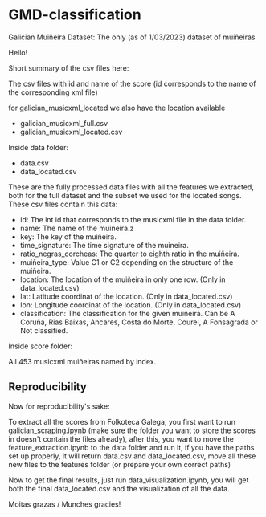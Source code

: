 # GMD-classification
Galician Muiñeira Dataset: The only (as of 1/03/2023) dataset of muiñeiras

Hello!

Short summary of the csv files here:

The csv files with id and name of the score (id corresponds to the name of the corresponding xml file)


for galician_musicxml_located we also have the location available 

* galician_musicxml_full.csv
* galician_musicxml_located.csv

Inside data folder:

* data.csv
* data_located.csv

These are the fully processed data files with all the features we extracted, both for the full dataset
and the subset we used for the located songs. These csv files contain this data:

* id: The int id that corresponds to the musicxml file in the data folder.
* name: The name of the muineira.z
* key: The key of the muiñeira.
* time_signature: The time signature of the muineira.
* ratio_negras_corcheas: The quarter to eighth ratio in the muiñeira.
* muiñeira_type: Value C1 or C2 depending on the structure of the muiñeira.
* location: The location of the muiñeira in only one row. (Only in data_located.csv)
* lat: Latitude coordinat of the location. (Only in data_located.csv)
* lon: Longitude coordinat of the location. (Only in data_located.csv)
* classification: The classification for the given muiñeira. Can be A Coruña, Rias Baixas, Ancares, Costa do Morte, Courel, A Fonsagrada or Not classified.

Inside score folder:

All 453 musicxml muiñeiras named by index.

## Reproducibility
Now for reproducibility's sake:

To extract all the scores from Folkoteca Galega, you first want to run galician_scraping.ipynb
(make sure the folder you want to store the scores in doesn't contain the files already), after this, you want to move the
feature_extraction.ipynb to the data folder and run it, if you have the paths set up properly,
it will return data.csv and data_located.csv, move all these new files to the features folder (or prepare your own correct paths)

Now to get the final results, just run data_visualization.ipynb, you will get both the final
data_located.csv and the visualization of all the data.

Moitas grazas / Munches gracies!
